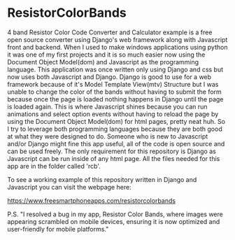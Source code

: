 # ResistorColorBands 

4 band Resistor Color Code Converter and Calculator example is a free open source converter using Django's web framework along with Javascript front and backend. 
When I used to make windows applications using python it was one of my first projects and it is so much easier now using the Document Object Model(dom) and Javascript as the programming language.
This application was once written only using Django and css but now uses both Javascript and Django. Django is good to use for a web framework because of it's Model Template View(mtv) Structure 
but I was unable to change the color of the bands without having to submit the form because once the page is loaded nothing happens in Django until the page is loaded again. This is where Javascript 
shines because you can run animations and select option events without having to reload the page by using the Document Object Model(dom) for html pages, pretty neat huh. So I try to leverage both
programming languages because they are both good at what they were designed to do. Someone who is new to Javascript and/or Django might fine this app useful, all of the code is open source and can
be used freely. The only requirement for this repository is Django as Javascript can be run inside of any html page. All the files needed for this app are in the folder called 'rcb'.


To see a working example of this repository written in Django and Javascript you can visit the webpage here:

https://www.freesmartphoneapps.com/resistorcolorbands 


P.S. 
"I resolved a bug in my app, Resistor Color Bands, where images were appearing scrambled on mobile devices, ensuring it is now optimized and user-friendly for mobile platforms."




